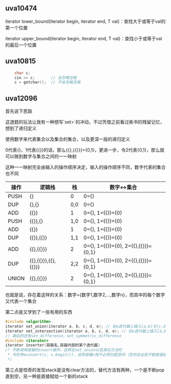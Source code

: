 
## uva10474
<p>iterator lower_bound(iterator begin, iterator end, T val)：查找大于或等于val的第一个位置</p>
<p>iterator upper_bound(iterator begin, iterator end, T val)：查找小于或等于val的最后一个位置</p>

## uva10815
```c++
    char c;
    cin >> c;       // 会忽略空格
    c = getchar();  // 不会忽略空格
```

## uva12096
<p>首先说下思路</p>
<p>这道题的玩法让我有一种想写`set<set<...>>`的冲动，不过凭借之前看过紫书的残留记忆，想到了递归定义</p>
<p>使用数字来代表集合以及集合的集合，以及更深一层的递归定义</p>
<p>0代表{}，1代表{{}}的话，那么{{},{{}}}={0,1}，更进一步，令2代表{0,1}，那么就可以做到数字与集合之间的一一映射</p>
<p>这种一一映射完全由输入的操作顺序决定，输入的操作顺序不同，数字代表的集合也不同</p>

操作 | 逻辑栈 | 栈 | 数字<->集合
---- | ----- | -- | ---------
PUSH | {} | 0 | 0={}
DUP | {},{} | 0,0 | 0={}
ADD | {{}} | 1 | 0={}, 1={{}}={0}
PUSH | {{}},{} | 1,0 | 0={}, 1={{}}={0}
ADD | {{}} | 1 | 0={}, 1={{}}={0}
DUP | {{}},{{}} | 1,1 | 0={}, 1={{}}={0}
ADD | {{},{{}}} | 2 | 0={}, 1={{}}={0}, 2={{},{{}}}={0,1}
DUP | {{},{{}}},{{},{{}}} | 2,2 | 0={}, 1={{}}={0}, 2={{},{{}}}={0,1}
UNION | {{},{{}}} | 2 | 0={}, 1={{}}={0}, 2={{},{{}}}={0,1}

<p>也就是说，存在着这样的关系：数字={数字1,数字2,...,数字n}，而其中的每个数字又代表一个集合</p>
<p>第二点是又学到了一些有用的东西</p>

```c++
#include <algorithm>
iterator set_union(iterator a, b, c, d, e); // 在e迭代器上插入[a,b)与[c,d)的并集, 返回最后一个插入的迭代器的下一个迭代器
iterator set_intersection(iterator a, b, c, d, e); // 在e迭代器上插入[a,b)与[c,d)的交集, 返回最后一个插入的迭代器的下一个迭代器
// 类似的还有set_difference，set_symmetric_difference
#include <iterator>
iterator inserter(容器名,容器内部的某个迭代器) 
/* 不断调用容器的insert操作，这样在set_union以及类似方法时
 * 令形参e=insert(v, v.begin())，这样容器v就不必预分配空间（否则会出现不能赋值给常量的错误）
 */
```

<p>第三点是惊奇的发现stack是没有clear方法的，替代方法有两种，一个是不断pop直到空，另一种是直接赋给一个新的stack</p>
